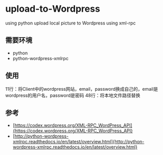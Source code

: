 # upload-to-Wordpress

using python
upload local picture to Wordpress using xml-rpc

## 需要环境
* python
* python-wordpress-xmlrpc

## 使用
11行：将Client中的wordpress网站，email，password换成自己的，email是wordpress的用户名，password是密码
48行：将本地文件路径替换
## 参考
* [https://codex.wordpress.org/XML-RPC_WordPress_API]{https://codex.wordpress.org/XML-RPC_WordPress_API}
* [http://python-wordpress-xmlrpc.readthedocs.io/en/latest/overview.html]{http://python-wordpress-xmlrpc.readthedocs.io/en/latest/overview.html}
